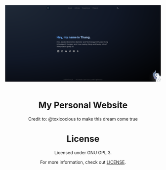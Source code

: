 <div align="center">
  <img src='./public/previews/combined_preview.png' width='720' />
  <br /><br />

  <h1 align="center">My Personal Website</h1>


Credit to: @toxicocious to make this dream come true

# License
Licensed under GNU GPL 3.

For more information, check out [LICENSE](LICENSE).
